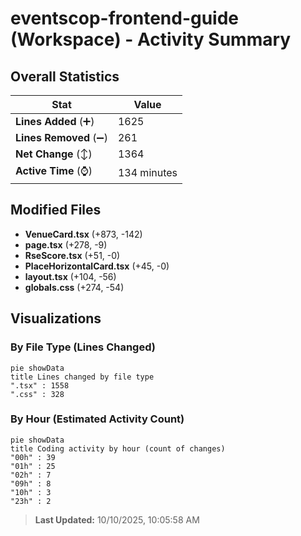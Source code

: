 # eventscop-frontend-guide (Workspace) - Activity Summary 

## Overall Statistics

| Stat                   | Value                                                             |
| ---------------------- | ----------------------------------------------------------------- |
| **Lines Added** (➕)   | 1625                                          |
| **Lines Removed** (➖) | 261                                        |
| **Net Change** (↕)    | 1364                |
| **Active Time** (⌚)   | 134 minutes |


## Modified Files
- **VenueCard.tsx** (+873, -142)
- **page.tsx** (+278, -9)
- **RseScore.tsx** (+51, -0)
- **PlaceHorizontalCard.tsx** (+45, -0)
- **layout.tsx** (+104, -56)
- **globals.css** (+274, -54)

## Visualizations

### By File Type (Lines Changed)

```mermaid
pie showData
title Lines changed by file type
".tsx" : 1558
".css" : 328
```

### By Hour (Estimated Activity Count)

```mermaid
pie showData
title Coding activity by hour (count of changes)
"00h" : 39
"01h" : 25
"02h" : 7
"09h" : 8
"10h" : 3
"23h" : 2
```


> **Last Updated:** 10/10/2025, 10:05:58 AM